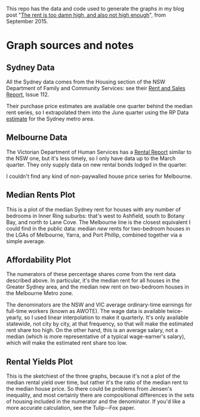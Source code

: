 This repo has the data and code used to generate the graphs in my blog post "[The rent is too damn high, and also not high enough](http://www.jamiehall.cc/post/the-rent-is-too-damn-high-and-also-not-high-enough)", from September 2015.

# Graph sources and notes

## Sydney Data

All the Sydney data comes from the Housing section of the NSW Department of Family and Community Services: see their [Rent and Sales Report](http://www.housing.nsw.gov.au/About+Us/Reports+Plans+and+Papers/Rent+and+Sales+Reports/Latest+Issue/Issue+112.htm), Issue 112.

Their purchase price estimates are available one quarter behind the median rent series, so I extrapolated them into the June quarter using the RP Data [estimate](http://www.abc.net.au/news/2015-07-01/property-prices-reaccelerate-in-sydney-melbourne/6585944) for the Sydney metro area. 

## Melbourne Data

The Victorian Department of Human Services has a [Rental Report](http://www.dhs.vic.gov.au/about-the-department/documents-and-resources/research,-data-and-statistics/current-rental-report) similar to the NSW one, but it's less timely, so I only have data up to the March quarter. They only supply data on new rental bonds lodged in the quarter.

I couldn't find any kind of non-paywalled house price series for Melbourne.

## Median Rents Plot

This is a plot of the median Sydney rent for houses with any number of bedrooms in Inner Ring suburbs: that's west to Ashfield, south to Botany Bay, and north to Lane Cove. The Melbourne line is the closest equivalent I could find in the public data: median *new* rents for two-bedroom houses in the LGAs of Melbourne, Yarra, and Port Phillip, combined together via a simple average.

## Affordability Plot

The numerators of these percentage shares come from the rent data described above. In particular, it's the median rent for all houses in the Greater Sydney area, and the median new rent on two-bedroom houses in the Melbourne Metro zone.

The denominators are the NSW and VIC average ordinary-time earnings for full-time workers (known as AWOTE). The wage data is available twice-yearly, so I used linear interpolation to make it quarterly. It's only available statewide, not city by city, at that frequency, so that will make the estimated rent share too high. On the other hand, this is an average salary, not a median (which is more representative of a typical wage-earner's salary), which will make the estimated rent share too low.

## Rental Yields Plot

This is the sketchiest of the three graphs, because it's not a plot of the median rental yield over time, but rather it's the ratio of the median rent to the median house price. So there could be problems from Jensen's inequality, and most certainly there are compositional differences in the sets of housing included in the numerator and the denominator. If you'd like a more accurate calculation, see the Tulip--Fox paper.


